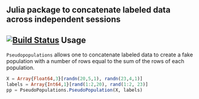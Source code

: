 Julia package to concatenate labeled data across independent sessions
-----------------------------
[![Build Status](https://travis-ci.org/grero/PseudoPopulations.jl.svg?branch=master)](https://travis-ci.org/grero/PseudoPopulations.jl)
Usage
-------------

`Pseudopopulations` allows one to concatenate labeled data to create a fake population with a number of rows equal to the sum of the rows of each population.

```julia
X = Array{Float64,3}[randn(20,5,1), randn(23,4,1)]
labels = Array{Int64,1}[rand(1:2,20), rand(1:2, 23)]
pp = PseudoPopulations.PseudoPopulation(X, labels)
```
